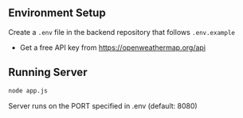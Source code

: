 ## Environment Setup

Create a `.env` file in the backend repository that follows `.env.example`

-   Get a free API key from https://openweathermap.org/api

## Running Server

```bash
node app.js
```

Server runs on the PORT specified in .env (default: 8080)
